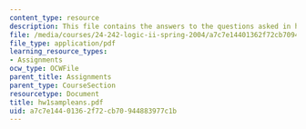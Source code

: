 ```yaml
---
content_type: resource
description: This file contains the answers to the questions asked in homework 1.
file: /media/courses/24-242-logic-ii-spring-2004/a7c7e14401362f72cb70944883977c1b_hw1sampleans.pdf
file_type: application/pdf
learning_resource_types:
- Assignments
ocw_type: OCWFile
parent_title: Assignments
parent_type: CourseSection
resourcetype: Document
title: hw1sampleans.pdf
uid: a7c7e144-0136-2f72-cb70-944883977c1b
---
```

